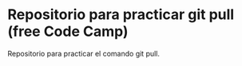 # Repositorio para practicar git pull (free Code Camp)
Repositorio para practicar el comando git pull.

